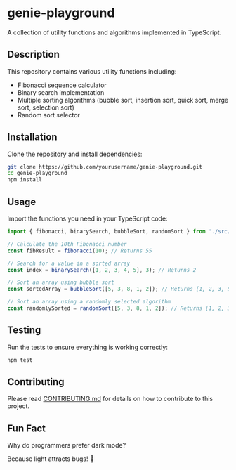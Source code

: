 # genie-playground

A collection of utility functions and algorithms implemented in TypeScript.

## Description

This repository contains various utility functions including:
- Fibonacci sequence calculator
- Binary search implementation
- Multiple sorting algorithms (bubble sort, insertion sort, quick sort, merge sort, selection sort)
- Random sort selector

## Installation

Clone the repository and install dependencies:

```bash
git clone https://github.com/yourusername/genie-playground.git
cd genie-playground
npm install
```

## Usage

Import the functions you need in your TypeScript code:

```typescript
import { fibonacci, binarySearch, bubbleSort, randomSort } from './src/functions';

// Calculate the 10th Fibonacci number
const fibResult = fibonacci(10); // Returns 55

// Search for a value in a sorted array
const index = binarySearch([1, 2, 3, 4, 5], 3); // Returns 2

// Sort an array using bubble sort
const sortedArray = bubbleSort([5, 3, 8, 1, 2]); // Returns [1, 2, 3, 5, 8]

// Sort an array using a randomly selected algorithm
const randomlySorted = randomSort([5, 3, 8, 1, 2]); // Returns [1, 2, 3, 5, 8]
```

## Testing

Run the tests to ensure everything is working correctly:

```bash
npm test
```

## Contributing

Please read [CONTRIBUTING.md](CONTRIBUTING.md) for details on how to contribute to this project.

## Fun Fact

Why do programmers prefer dark mode?

Because light attracts bugs! 🐛
